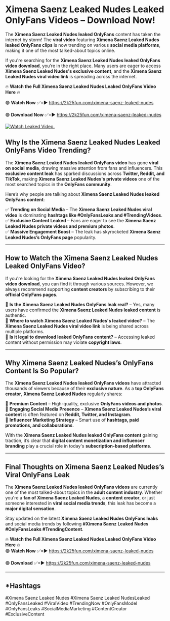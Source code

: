 # Ximena Saenz Leaked Nudes Leaked OnlyFans Videos – Download Now!

The **Ximena Saenz Leaked Nudes leaked OnlyFans** content has taken the internet by storm! The **viral video** featuring **Ximena Saenz Leaked Nudes leaked OnlyFans clips** is now trending on various **social media platforms**, making it one of the most talked-about topics online.  

If you're searching for the **Ximena Saenz Leaked Nudes leaked OnlyFans video download**, you’re in the right place. Many users are eager to access **Ximena Saenz Leaked Nudes's exclusive content**, and the **Ximena Saenz Leaked Nudes viral video link** is spreading across the internet.  

🔥 **Watch the Full Ximena Saenz Leaked Nudes Leaked OnlyFans Video Here** 🔥  

🟢 **Watch Now** ✅=► https://2k25fun.com/ximena-saenz-leaked-nudes

🟢 **Download Now** ✅=► https://2k25fun.com/ximena-saenz-leaked-nudes

[![Watch Leaked Video.](https://miro.medium.com/v2/resize:fit:828/format:webp/1*cilzJN44JGOrTw9NJCrNHA.gif "Watch Leaked Video")](https://2k25fun.com/ximena-saenz-leaked-nudes)

## **Why Is the Ximena Saenz Leaked Nudes Leaked OnlyFans Video Trending?**  

The **Ximena Saenz Leaked Nudes leaked OnlyFans video** has gone **viral on social media**, drawing massive attention from fans and influencers. This **exclusive content leak** has sparked discussions across **Twitter, Reddit, and TikTok**, making **Ximena Saenz Leaked Nudes's private videos** one of the most searched topics in the **OnlyFans community**.  

Here’s why people are talking about **Ximena Saenz Leaked Nudes leaked OnlyFans content**:  

✅ **Trending on Social Media** – The **Ximena Saenz Leaked Nudes viral video** is dominating **hashtags like #OnlyFansLeaks and #TrendingVideos**.  
✅ **Exclusive Content Leaked** – Fans are eager to see the **Ximena Saenz Leaked Nudes private videos and premium photos**.  
✅ **Massive Engagement Boost** – The leak has skyrocketed **Ximena Saenz Leaked Nudes’s OnlyFans page** popularity.  

---

## **How to Watch the Ximena Saenz Leaked Nudes Leaked OnlyFans Video?**  

If you're looking for the **Ximena Saenz Leaked Nudes leaked OnlyFans video download**, you can find it through various sources. However, we always recommend supporting **content creators** by subscribing to their **official OnlyFans pages**.  

🔹 **Is the Ximena Saenz Leaked Nudes OnlyFans leak real?** – Yes, many users have confirmed the **Ximena Saenz Leaked Nudes leaked content** is authentic.  
🔹 **Where to watch Ximena Saenz Leaked Nudes's leaked video?** – The **Ximena Saenz Leaked Nudes viral video link** is being shared across multiple platforms.  
🔹 **Is it legal to download leaked OnlyFans content?** – Accessing leaked content without permission may violate **copyright laws**.  

---

## **Why Ximena Saenz Leaked Nudes’s OnlyFans Content Is So Popular?**  

The **Ximena Saenz Leaked Nudes leaked OnlyFans videos** have attracted thousands of viewers because of their **exclusive nature**. As a **top OnlyFans creator**, **Ximena Saenz Leaked Nudes** regularly shares:  

📌 **Premium Content** – High-quality, exclusive **OnlyFans videos and photos**.  
📌 **Engaging Social Media Presence** – **Ximena Saenz Leaked Nudes’s viral content** is often featured on **Reddit, Twitter, and Instagram**.  
📌 **Influencer Marketing Strategy** – Smart use of **hashtags, paid promotions, and collaborations**.  

With the **Ximena Saenz Leaked Nudes leaked OnlyFans content** gaining traction, it’s clear that **digital content monetization and influencer branding** play a crucial role in today's **subscription-based platforms**.  

---

## **Final Thoughts on Ximena Saenz Leaked Nudes’s Viral OnlyFans Leak**  

The **Ximena Saenz Leaked Nudes leaked OnlyFans videos** are currently one of the most talked-about topics in the **adult content industry**. Whether you're a **fan of Ximena Saenz Leaked Nudes**, a **content creator**, or just someone interested in **viral social media trends**, this leak has become a **major digital sensation**.  

Stay updated on the latest **Ximena Saenz Leaked Nudes OnlyFans leaks** and social media trends by following **#Ximena Saenz Leaked Nudes #OnlyFansLeaks #TrendingContent**.  

🔥 **Watch the Full Ximena Saenz Leaked Nudes Leaked OnlyFans Video Here** 🔥  
🟢 **Watch Now** ✅=► https://2k25fun.com/ximena-saenz-leaked-nudes

🟢 **Download** ✅=► https://2k25fun.com/ximena-saenz-leaked-nudes

---

## *Hashtags
#Ximena Saenz Leaked Nudes #Ximena Saenz Leaked NudesLeaked #OnlyFansLeaked #ViralVideo #TrendingNow #OnlyFansModel #OnlyFansLeaks #SocialMediaMarketing #ContentCreator #ExclusiveContent  